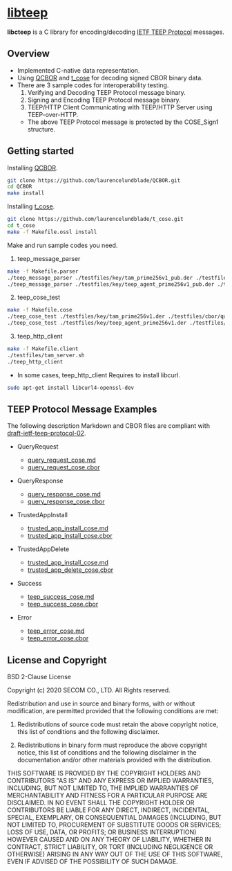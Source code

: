 # [libteep](https://github.com/yuichitk/libteep/)
**libcteep** is a C library for encoding/decoding [IETF TEEP Protocol](https://tools.ietf.org/html/draft-ietf-teep-protocol) messages.

## Overview
 - Implemented C-native data representation.
 - Using [QCBOR](https://github.com/laurencelundblade/QCBOR) and [t_cose](https://github.com/laurencelundblade/t_cose) for decoding signed CBOR binary data.
 - There are 3 sample codes for interoperability testing.
   1. Verifying and Decoding TEEP Protocol message binary.
   2. Signing and Encoding TEEP Protocol message binary.
   3. TEEP/HTTP Client Communicating with TEEP/HTTP Server using TEEP-over-HTTP.
   - The above TEEP Protocol message is protected by the COSE_Sign1 structure.

## Getting started
Installing [QCBOR](https://github.com/laurencelundblade/QCBOR).
```bash
git clone https://github.com/laurencelundblade/QCBOR.git
cd QCBOR
make install
```

Installing [t_cose](https://github.com/laurencelundblade/t_cose).
```bash
git clone https://github.com/laurencelundblade/t_cose.git
cd t_cose
make -f Makefile.ossl install
```

Make and run sample codes you need.

1. teep_message_parser
```bash
make -f Makefile.parser
./teep_message_parser ./testfiles/key/tam_prime256v1_pub.der ./testfiles/query_request_cose.cbor
./teep_message_parser ./testfiles/key/teep_agent_prime256v1_pub.der ./testfiles/query_response_cose.cbor
```

2. teep_cose_test
```bash
make -f Makefile.cose
./teep_cose_test ./testfiles/key/tam_prime256v1.der ./testfiles/cbor/query_request.cbor
./teep_cose_test ./testfiles/key/teep_agent_prime256v1.der ./testfiles/cbor/query_response.cbor
```

3. teep_http_client
```bash
make -f Makefile.client
./testfiles/tam_server.sh
./teep_http_client
```

* In some cases, teep_http_client Requires to install libcurl.
```bash
sudo apt-get install libcurl4-openssl-dev
```

## TEEP Protocol Message Examples
The following description Markdown and CBOR files are compliant with [draft-ietf-teep-protocol-02](https://tools.ietf.org/html/draft-ietf-teep-protocol-02).
- QueryRequest
  - [query_request_cose.md](https://github.com/yuichitk/libteep/blob/master/testfiles/query_request_cose.md)
  - [query_request_cose.cbor](https://github.com/yuichitk/libteep/blob/master/testfiles/query_request_cose.cbor)

- QueryResponse
  - [query_response_cose.md](https://github.com/yuichitk/libteep/blob/master/testfiles/query_response_cose.md)
  - [query_response_cose.cbor](https://github.com/yuichitk/libteep/blob/master/testfiles/query_response_cose.cbor)

- TrustedAppInstall
  - [trusted_app_install_cose.md](https://github.com/yuichitk/libteep/blob/master/testfiles/trusted_app_install_cose.md)
  - [trusted_app_install_cose.cbor](https://github.com/yuichitk/libteep/blob/master/testfiles/trusted_app_install_cose.cbor)

- TrustedAppDelete
  - [trusted_app_install_cose.md](https://github.com/yuichitk/libteep/blob/master/testfiles/trusted_app_install_cose.md)
  - [trusted_app_delete_cose.cbor](https://github.com/yuichitk/libteep/blob/master/testfiles/trusted_app_delete_cose.cbor)

- Success
  - [teep_success_cose.md](https://github.com/yuichitk/libteep/blob/master/testfiles/teep_success_cose.md)
  - [teep_success_cose.cbor](https://github.com/yuichitk/libteep/blob/master/testfiles/teep_success_cose.cbor)

- Error
  - [teep_error_cose.md](https://github.com/yuichitk/libteep/blob/master/testfiles/teep_error_cose.md)
  - [teep_error_cose.cbor](https://github.com/yuichitk/libteep/blob/master/testfiles/teep_error_cose.cbor)

## License and Copyright
BSD 2-Clause License

Copyright (c) 2020 SECOM CO., LTD. All Rights reserved.

Redistribution and use in source and binary forms, with or without
modification, are permitted provided that the following conditions are met:

1. Redistributions of source code must retain the above copyright notice, this
   list of conditions and the following disclaimer.

2. Redistributions in binary form must reproduce the above copyright notice,
   this list of conditions and the following disclaimer in the documentation
   and/or other materials provided with the distribution.

THIS SOFTWARE IS PROVIDED BY THE COPYRIGHT HOLDERS AND CONTRIBUTORS "AS IS"
AND ANY EXPRESS OR IMPLIED WARRANTIES, INCLUDING, BUT NOT LIMITED TO, THE
IMPLIED WARRANTIES OF MERCHANTABILITY AND FITNESS FOR A PARTICULAR PURPOSE ARE
DISCLAIMED. IN NO EVENT SHALL THE COPYRIGHT HOLDER OR CONTRIBUTORS BE LIABLE
FOR ANY DIRECT, INDIRECT, INCIDENTAL, SPECIAL, EXEMPLARY, OR CONSEQUENTIAL
DAMAGES (INCLUDING, BUT NOT LIMITED TO, PROCUREMENT OF SUBSTITUTE GOODS OR
SERVICES; LOSS OF USE, DATA, OR PROFITS; OR BUSINESS INTERRUPTION) HOWEVER
CAUSED AND ON ANY THEORY OF LIABILITY, WHETHER IN CONTRACT, STRICT LIABILITY,
OR TORT (INCLUDING NEGLIGENCE OR OTHERWISE) ARISING IN ANY WAY OUT OF THE USE
OF THIS SOFTWARE, EVEN IF ADVISED OF THE POSSIBILITY OF SUCH DAMAGE.
